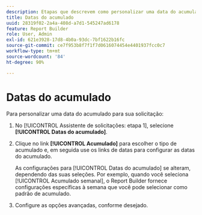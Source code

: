 ```yaml
---
description: Etapas que descrevem como personalizar uma data do acumulado para sua solicitação.
title: Datas do acumulado
uuid: 28319f02-2a4a-408d-a7d1-545247ad6178
feature: Report Builder
role: User, Admin
exl-id: 621e3928-17d8-4b0a-93dc-7bf1622b16fc
source-git-commit: ce7f953b8f7f1f7d0616074454e4401937fcc0c7
workflow-type: tm+mt
source-wordcount: '84'
ht-degree: 90%

---
```


# Datas do acumulado

Para personalizar uma data do acumulado para sua solicitação:

1. No [!UICONTROL Assistente de solicitações: etapa 1], selecione **[!UICONTROL Datas do acumulado]**.
1. Clique no link **[!UICONTROL Acumulado]** para escolher o tipo de acumulado e, em seguida use os links de datas para configurar as datas do acumulado.

   As configurações para [!UICONTROL Datas do acumulado] se alteram, dependendo das suas seleções. Por exemplo, quando você seleciona [!UICONTROL Acumulado semanal], o Report Builder fornece configurações específicas à semana que você pode selecionar como padrão de acumulado.

1. Configure as opções avançadas, conforme desejado.
